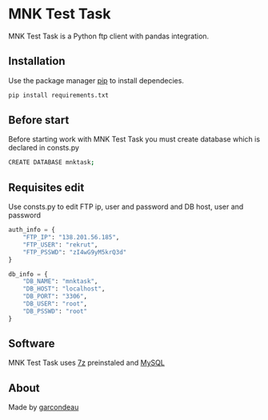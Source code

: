 # MNK Test Task

MNK Test Task is a Python ftp client with pandas integration.

## Installation

Use the package manager [pip](https://pip.pypa.io/en/stable/) to install dependecies.
```bash
pip install requirements.txt 
```

## Before start
Before starting work with MNK Test Task you must create database which is declared in consts.py 
```bash
CREATE DATABASE mnktask;
```

## Requisites edit
Use consts.py to edit FTP ip, user and password and DB host, user and password

```python
auth_info = {
    "FTP_IP": "138.201.56.185",
    "FTP_USER": "rekrut",
    "FTP_PSSWD": "zI4wG9yM5krQ3d"
}

db_info = {
    "DB_NAME": "mnktask",
    "DB_HOST": "localhost",
    "DB_PORT": "3306",
    "DB_USER": "root",
    "DB_PSSWD": "root"
}

```

## Software
MNK Test Task uses [7z](https://www.7-zip.org) preinstaled and [MySQL](https://www.mysql.com)

## About

Made by [garcondeau](https://github.com/garcondeau)